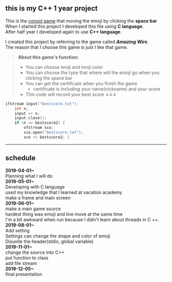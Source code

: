## this is my C++ 1 year project

This is the <u>consol game</u> that moving the emoji by clicking the **space bar** <br>
When I started this project I developed this file using **C language**.<br>
After half year I developed again to use **C++ language**.


I created this project by referring to the game called ***Amazing Wire***.  
The reason that I choose this game is just I like that game.

> **About this game's function:**

> - You can choose imoji and imoji color
> - You can choose the type that where will the emoji go when you clicking the space bar
> - You can get the certificate when you finish the game 
>    - certificate is including your name(nickname) and your score
> - This code will record your best score ↓↓↓
```C++
ifstream input("bestscore.txt");
	int n;
	input >> n;
	input.close();
	if (n <= bestscore2) {
		ofstream sco;
		sco.open("bestscore.txt"); 
		sco << bestscore2; }
```
----------
## schedule
**2019-04-01~** <br>Planning what I will do<br>
**2019-05-01~** <br>Developing with C language <br>
                used my knowledge that I learned at vacation academy<br>
                make a frame and main screen<br>
**2019-06-01~** <br>make a main game source <br>
		hardest thing was emoji and line move at the same time<br>
		I'm a bit awkward when run because I didn't learn about threads in C ++.<br>
**2019-08-01~** <br>Add setting<br>
		Settings can change the shape and color of emoji<br>
		Disunite the header(stdio, global variable)<br>
**2019-11-01~** <br>change the source into C++<br>
		put function to class<br>
		add file stream<br>
**2019-12-05~** <br>final presentation
